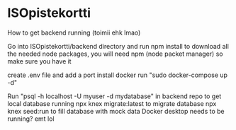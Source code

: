 # ISOpistekortti
How to get backend running (toimii ehk lmao) 

Go into ISOpistekortti/backend directory and run npm install to download all the needed node packages, you will need npm (node packet manager) so make sure you have it 

create .env file and add a port
install docker
run "sudo docker-compose up -d"


Run "psql -h localhost -U myuser -d mydatabase" in backend repo to get local database running
npx knex migrate:latest to migrate database
npx knex seed:run to fill database with mock data
Docker desktop needs to be running? emt lol